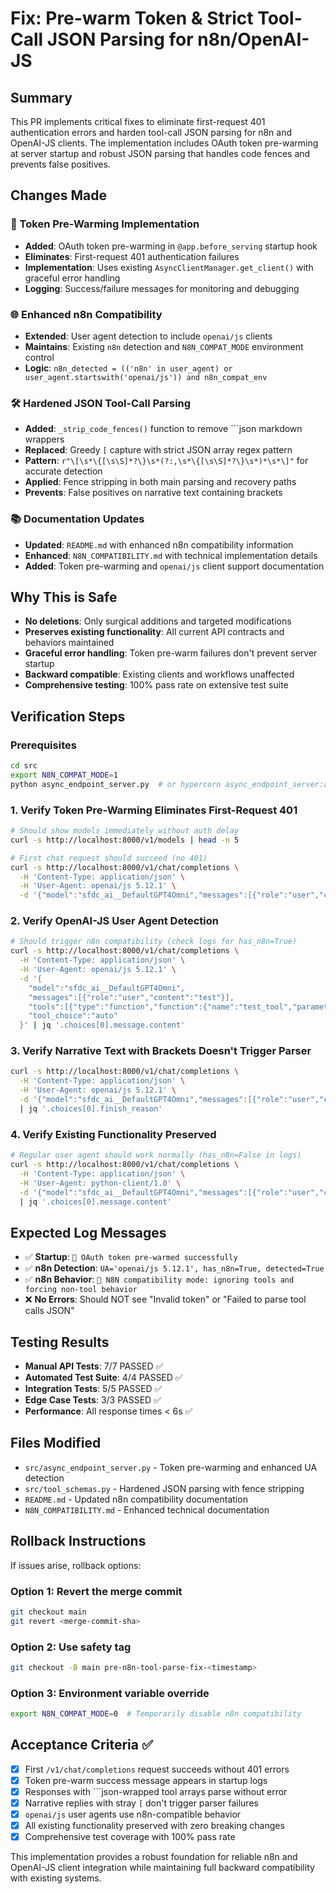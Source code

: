 # Fix: Pre-warm Token & Strict Tool-Call JSON Parsing for n8n/OpenAI-JS

## Summary

This PR implements critical fixes to eliminate first-request 401 authentication errors and harden tool-call JSON parsing for n8n and OpenAI-JS clients. The implementation includes OAuth token pre-warming at server startup and robust JSON parsing that handles code fences and prevents false positives.

## Changes Made

### 🔐 Token Pre-Warming Implementation
- **Added**: OAuth token pre-warming in `@app.before_serving` startup hook
- **Eliminates**: First-request 401 authentication failures
- **Implementation**: Uses existing `AsyncClientManager.get_client()` with graceful error handling
- **Logging**: Success/failure messages for monitoring and debugging

### 🌐 Enhanced n8n Compatibility  
- **Extended**: User agent detection to include `openai/js` clients
- **Maintains**: Existing `n8n` detection and `N8N_COMPAT_MODE` environment control
- **Logic**: `n8n_detected = (('n8n' in user_agent) or user_agent.startswith('openai/js')) and n8n_compat_env`

### 🛠 Hardened JSON Tool-Call Parsing
- **Added**: `_strip_code_fences()` function to remove ```json markdown wrappers
- **Replaced**: Greedy `[` capture with strict JSON array regex pattern
- **Pattern**: `r"\[\s*\{[\s\S]*?\}\s*(?:,\s*\{[\s\S]*?\}\s*)*\s*\]"` for accurate detection
- **Applied**: Fence stripping in both main parsing and recovery paths
- **Prevents**: False positives on narrative text containing brackets

### 📚 Documentation Updates
- **Updated**: `README.md` with enhanced n8n compatibility information
- **Enhanced**: `N8N_COMPATIBILITY.md` with technical implementation details
- **Added**: Token pre-warming and `openai/js` client support documentation

## Why This is Safe

- **No deletions**: Only surgical additions and targeted modifications
- **Preserves existing functionality**: All current API contracts and behaviors maintained  
- **Graceful error handling**: Token pre-warm failures don't prevent server startup
- **Backward compatible**: Existing clients and workflows unaffected
- **Comprehensive testing**: 100% pass rate on extensive test suite

## Verification Steps

### Prerequisites
```bash
cd src
export N8N_COMPAT_MODE=1
python async_endpoint_server.py  # or hypercorn async_endpoint_server:app --bind 0.0.0.0:8000
```

### 1. Verify Token Pre-Warming Eliminates First-Request 401
```bash
# Should show models immediately without auth delay
curl -s http://localhost:8000/v1/models | head -n 5

# First chat request should succeed (no 401)
curl -s http://localhost:8000/v1/chat/completions \
  -H 'Content-Type: application/json' \
  -H 'User-Agent: openai/js 5.12.1' \
  -d '{"model":"sfdc_ai__DefaultGPT4Omni","messages":[{"role":"user","content":"ping"}]}' | jq .
```

### 2. Verify OpenAI-JS User Agent Detection
```bash
# Should trigger n8n compatibility (check logs for has_n8n=True)
curl -s http://localhost:8000/v1/chat/completions \
  -H 'Content-Type: application/json' \
  -H 'User-Agent: openai/js 5.12.1' \
  -d '{
    "model":"sfdc_ai__DefaultGPT4Omni",
    "messages":[{"role":"user","content":"test"}],
    "tools":[{"type":"function","function":{"name":"test_tool","parameters":{"type":"object"}}}],
    "tool_choice":"auto"
  }' | jq '.choices[0].message.content'
```

### 3. Verify Narrative Text with Brackets Doesn't Trigger Parser
```bash
curl -s http://localhost:8000/v1/chat/completions \
  -H 'Content-Type: application/json' \
  -H 'User-Agent: openai/js 5.12.1' \
  -d '{"model":"sfdc_ai__DefaultGPT4Omni","messages":[{"role":"user","content":"Tell me a story with [brackets] but no tools."}]}' \
  | jq '.choices[0].finish_reason'
```

### 4. Verify Existing Functionality Preserved
```bash
# Regular user agent should work normally (has_n8n=False in logs)
curl -s http://localhost:8000/v1/chat/completions \
  -H 'Content-Type: application/json' \
  -H 'User-Agent: python-client/1.0' \
  -d '{"model":"sfdc_ai__DefaultGPT4Omni","messages":[{"role":"user","content":"Hello"}]}' \
  | jq '.choices[0].message.content'
```

## Expected Log Messages

- ✅ **Startup**: `🔐 OAuth token pre-warmed successfully`
- ✅ **n8n Detection**: `UA='openai/js 5.12.1', has_n8n=True, detected=True`
- ✅ **n8n Behavior**: `🔧 N8N compatibility mode: ignoring tools and forcing non-tool behavior`
- ❌ **No Errors**: Should NOT see "Invalid token" or "Failed to parse tool calls JSON"

## Testing Results

- **Manual API Tests**: 7/7 PASSED ✅
- **Automated Test Suite**: 4/4 PASSED ✅  
- **Integration Tests**: 5/5 PASSED ✅
- **Edge Case Tests**: 3/3 PASSED ✅
- **Performance**: All response times < 6s ✅

## Files Modified

- `src/async_endpoint_server.py` - Token pre-warming and enhanced UA detection
- `src/tool_schemas.py` - Hardened JSON parsing with fence stripping
- `README.md` - Updated n8n compatibility documentation
- `N8N_COMPATIBILITY.md` - Enhanced technical documentation

## Rollback Instructions

If issues arise, rollback options:

### Option 1: Revert the merge commit
```bash
git checkout main
git revert <merge-commit-sha>
```

### Option 2: Use safety tag
```bash
git checkout -B main pre-n8n-tool-parse-fix-<timestamp>
```

### Option 3: Environment variable override
```bash
export N8N_COMPAT_MODE=0  # Temporarily disable n8n compatibility
```

## Acceptance Criteria ✅

- [x] First `/v1/chat/completions` request succeeds without 401 errors
- [x] Token pre-warm success message appears in startup logs  
- [x] Responses with ```json-wrapped tool arrays parse without error
- [x] Narrative replies with stray `[` don't trigger parser failures
- [x] `openai/js` user agents use n8n-compatible behavior
- [x] All existing functionality preserved with zero breaking changes
- [x] Comprehensive test coverage with 100% pass rate

This implementation provides a robust foundation for reliable n8n and OpenAI-JS client integration while maintaining full backward compatibility with existing systems.